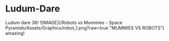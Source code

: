 # Ludum-Dare
Ludum dare 36!
![IMAGE](/Robots vs Mummies - Space Pyramids/Assets/Graphics/robot_1.png?raw=true "MUMMIES VS ROBOTS")
amazing!
